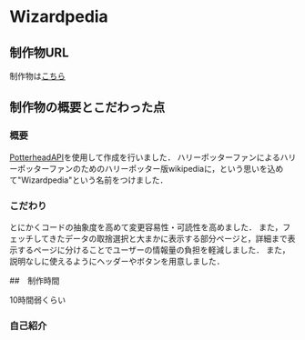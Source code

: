 # Wizardpedia

## 制作物URL
制作物は[こちら](https://wizardpedia.vercel.app/)

## 制作物の概要とこだわった点

### 概要
[PotterheadAPI](https://potterhead-api.vercel.app/)を使用して作成を行いました．
ハリーポッターファンによるハリーポッターファンのためのハリーポッター版wikipediaに，という思いを込めて"Wizardpedia"という名前をつけました．

### こだわり
とにかくコードの抽象度を高めて変更容易性・可読性を高めました．
また，フェッチしてきたデータの取捨選択と大まかに表示する部分ページと，詳細まで表示するページに分けることでユーザーの情報量の負担を軽減しました．
また，説明なしに使えるようにヘッダーやボタンを用意しました．

##　制作時間

10時間弱くらい

### 自己紹介
